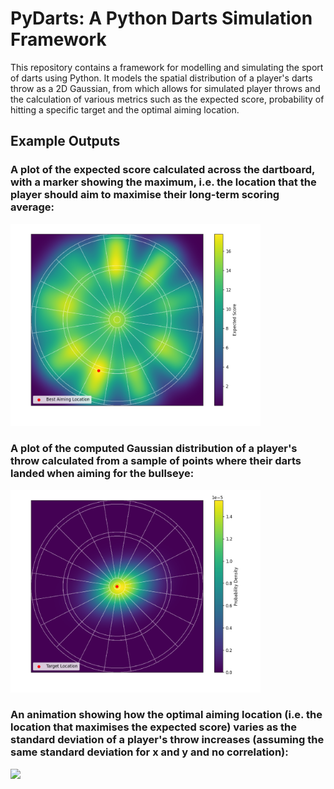 # PyDarts: A Python Darts Simulation Framework

This repository contains a framework for modelling and simulating the sport of darts using Python. It models the spatial distribution of a player's darts throw as a 2D Gaussian, from which allows for simulated player throws and the calculation of various metrics such as the expected score, probability of hitting a specific target and the optimal aiming location.

## Example Outputs

### A plot of the expected score calculated across the dartboard, with a marker showing the maximum, i.e. the location that the player should aim to maximise their long-term scoring average:
<img src="static/output_example.png" width=400>

### A plot of the computed Gaussian distribution of a player's throw calculated from a sample of points where their darts landed when aiming for the bullseye:
<img src="static/output_distribution.png" width=400>

### An animation showing how the optimal aiming location (i.e. the location that maximises the expected score) varies as the standard deviation of a player's throw increases (assuming the same standard deviation for x and y and no correlation):
<img src="static/animation_example.gif" width=400>

